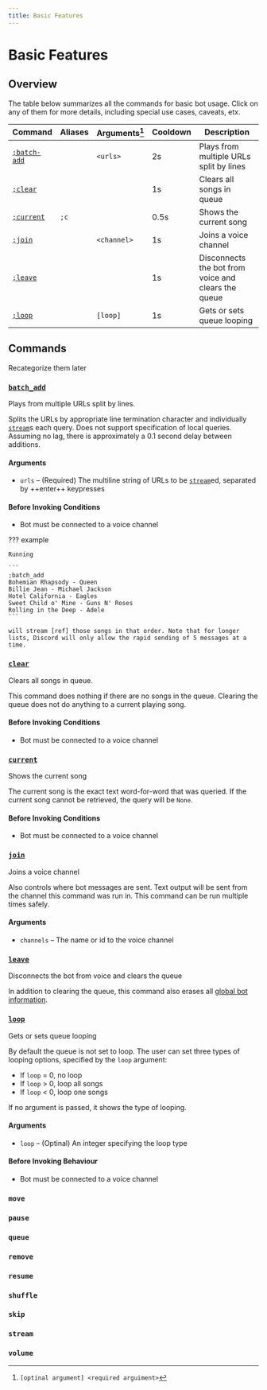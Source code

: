 ```yaml
---
title: Basic Features
---
```


# Basic Features

## Overview

The table below summarizes all the commands for basic bot usage. Click on any of them for more details, including special use cases, caveats, etx.

| Command | Aliases | Arguments[^1] | Cooldown | Description |
|-|-|-|-|-|
| [`;batch-add`](#batch_add) |  | `<urls>` | 2s | Plays from multiple URLs split by lines |
| [`;clear`](#clear)    |  |  | 1s | Clears all songs in queue |
| [`;current`](#current)   | `;c` |  | 0.5s | Shows the current song |
| [`;join`](#join)   |  | `<channel>` | 1s | Joins a voice channel |
| [`;leave`](#leave)   |  |  | 1s | Disconnects the bot from voice and clears the queue |
| [`;loop`](#loop)   |  | `[loop]` | 1s | Gets or sets queue looping |

[^1]: `[optinal argument] <required arguiment>`

## Commands

Recategorize them later

### [`batch_add`](#batch_add)

Plays from multiple URLs split by lines.

Splits the URLs by appropriate line termination character and individually [`stream`](#stream)s each query. Does not support specification of local queries. Assuming no lag, there is approximately a 0.1 second delay between additions.

#### Arguments

- `urls` – (Required) The multiline string of URLs to be [`stream`](#stream)ed, separated by ++enter++ keypresses

#### Before Invoking Conditions

- Bot must be connected to a voice channel

??? example

    Running

    ```
    ;batch_add
    Bohemian Rhapsody - Queen
    Billie Jean - Michael Jackson
    Hotel California - Eagles
    Sweet Child o' Mine - Guns N' Roses
    Rolling in the Deep - Adele
    ```

    will stream [ref] those songs in that order. Note that for longer lists, Discord will only allow the rapid sending of 5 messages at a time.

### [`clear`](#clear)

Clears all songs in queue.

This command does nothing if there are no songs in the queue. Clearing the queue does not do anything to a current playing song.

#### Before Invoking Conditions

- Bot must be connected to a voice channel

### [`current`](#current)

Shows the current song

The current song is the exact text word-for-word that was queried. If the current song cannot be retrieved, the query will be `None`.

#### Before Invoking Conditions

- Bot must be connected to a voice channel

### [`join`](#join)

Joins a voice channel

Also controls where bot messages are sent. Text output will be sent from the channel this command was run in. This command can be run multiple times safely.

#### Arguments

- `channels` – The name or id to the voice channel

### [`leave`](#leave)

Disconnects the bot from voice and clears the queue

In addition to clearing the queue, this command also erases all [global bot information](./additional.md#info_global).

### [`loop`](#loop)

Gets or sets queue looping

By default the queue is not set to loop. The user can set three types of looping options, specified by the `loop` argument:

- If `loop` = 0, no loop
- If `loop` > 0, loop all songs
- If `loop` < 0, loop one songs

If no argument is passed, it shows the type of looping.

#### Arguments

- `loop` – (Optinal) An integer specifying the loop type

#### Before Invoking Behaviour

- Bot must be connected to a voice channel

### `move`

### `pause`

### `queue`

### `remove`

### `resume`

### `shuffle`

### `skip`

### `stream`

### `volume`